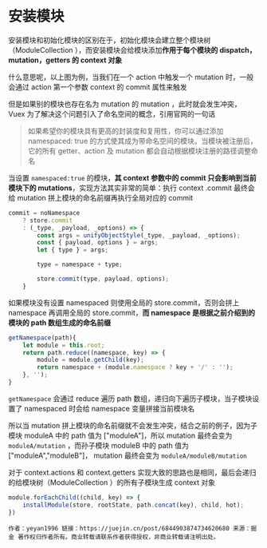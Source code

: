 
# 安装模块

安装模块和初始化模块的区别在于，初始化模块会建立整个模块树（ModuleCollection ），而安装模块会给模块添加**作用于每个模块的 dispatch，mutation，getters 的 context 对象**

什么意思呢，以上图为例，当我们在一个 action 中触发一个 mutation 时，一般会通过 action 第一个参数 context 的 commit 属性来触发

但是如果别的模块也存在名为 mutation 的 mutation ，此时就会发生冲突， Vuex 为了解决这个问题引入了命名空间的概念，引用官网的一句话

>如果希望你的模块具有更高的封装度和复用性，你可以通过添加 namespaced: true 的方式使其成为带命名空间的模块。当模块被注册后，它的所有 getter、action 及 mutation 都会自动根据模块注册的路径调整命名

当设置 `namespaced:true` 的模块，**其 context 参数中的 commit 只会影响到当前模块下的 mutations**，实现方法其实非常的简单：执行 context .commit 最终会给 mutation 拼上模块的命名前缀再执行全局对应的 commit

```javascript
commit = noNamespace
    ? store.commit
    : (_type, _payload, _options) => {
        const args = unifyObjectStyle(_type, _payload, _options);
        const { payload, options } = args;
        let { type } = args;

        type = namespace + type;

        store.commit(type, payload, options);
    }
```

如果模块没有设置 namespaced 则使用全局的 store.commit，否则会拼上 namespace 再调用全局的 store.commit，**而 namespace 是根据之前介绍到的模块的 path 数组生成的命名前缀**

```js
getNamespace(path){
    let module = this.root;
    return path.reduce((namespace, key) => {
        module = module.getChild(key);
        return namespace + (module.namespace ? key + '/' : '');
    }, ''); 
}
```

`getNamespace` 会通过 reduce 遍历 path 数组，递归向下遍历子模块，当子模块设置了 namespaced 时会给 namespace 变量拼接当前模块名

所以当 mutation 拼上模块的命名前缀就不会发生冲突，结合之前的例子，因为子模块 moduleA 中的 path 值为 ["moduleA"]，所以 mutation 最终会变为 `moduleA/mutation` ，而孙子模块 moduleB 中的 path 值为 ["moduleA","moduleB"]， mutation 最终会变为 `moduleA/moduleB/mutation`

对于 context.actions 和 context.getters 实现大致的思路也是相同，最后会递归的给模块树（ModuleCollection ）的所有子模块生成 context 对象

```js
module.forEachChild((child, key) => {
    installModule(store, rootState, path.concat(key), child, hot);
})
```


`作者：yeyan1996
链接：https://juejin.cn/post/6844903874734620680
来源：掘金
著作权归作者所有。商业转载请联系作者获得授权，非商业转载请注明出处。`